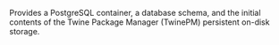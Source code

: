 Provides a PostgreSQL container, a database schema, and the initial contents of the Twine Package Manager (TwinePM) persistent on-disk storage.
